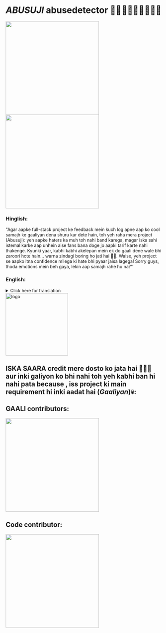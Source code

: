 
# *ABUSUJI* abusedetector 🤬🤬🤬🤬🤬🤬🤬🤬🤬

<div style="display:flex-wrap ; justify-content: space-between;">
  <img src="https://github.com/user-attachments/assets/fc8ac17b-d237-41e7-93d0-c29bbb9d9ea0" width = "300">
  <img src="https://github.com/user-attachments/assets/b44c45ba-cd74-4dd1-bb8b-f1cec57a9696" width = "300">
</div>


### **Hinglish:**

"Agar aapke full-stack project ke feedback mein kuch log apne aap ko cool samajh ke gaaliyan dena shuru kar dete hain, toh yeh raha mera project (Abusuji): yeh aapke haters ka muh toh nahi band karega, magar iska sahi istemal karke aap unhein aise fans bana doge jo aapki tarif karte nahi thakenge. Kyunki yaar, kabhi kabhi akelepan mein ek do gaali dene wale bhi zaroori hote hain... warna zindagi boring ho jati hai 🤡🥹. Waise, yeh project se aapko itna confidence milega ki hate bhi pyaar jaisa lagega! Sorry guys, thoda emotions mein beh gaya, lekin aap samajh rahe ho na?"

### **English:**

<details>
  <summary>Click here for translation</summary>
  "If some people start acting cool by throwing insults at your full-stack project feedback, here’s my project (Abusuji): it won’t shut your haters up, but if you use it right, you’ll turn them into die-hard fans who won’t stop praising you. Because, let’s be real, sometimes even the haters are necessary for some spice in life... otherwise, things would get boring 🤡🥹. Plus, this project will boost your confidence so much that even hate will start to feel like love! Sorry, got a little carried away in the feels, but you get the vibe, right?"

  
</details>
<img src="https://github.com/user-attachments/assets/1bb34091-a8ac-4bf1-b2bf-d31bbeef9c43" width="200" alt="logo">


## ISKA SAARA credit mere dosto ko jata hai 💋💋🫦 aur inki galiyon ko bhi nahi toh yeh kabhi ban hi nahi pata because , iss project ki main requirement hi inki aadat hai (*Gaaliyan*)💀:

## GAALI contributors:
<img src="https://github.com/user-attachments/assets/ad83587c-3846-47dc-bd31-2b8f476b9ef4" width = "300">

## Code contributor:
<img src="https://github.com/user-attachments/assets/f74d7434-58c8-48fb-bc95-9085d7d2a872" width = "300">


